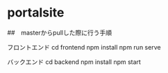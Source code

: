 # portalsite

##　masterからpullした際に行う手順

フロントエンド
cd frontend
npm install
npm run serve

バックエンド
cd backend
npm install
npm start